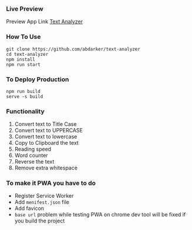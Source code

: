### Live Preview
Preview App Link [Text Analyzer](https://text-analyzer-pwa.netlify.app/)

### How To Use

```
git clone https://github.com/abdarker/text-analyzer
cd text-analyzer
npm install
npm run start
```

### To Deploy Production

```
npm run build
serve -s build
```

### Functionality

1. Convert text to Title Case
1. Convert text to UPPERCASE
1. Convert text to lowercase
1. Copy to Clipboard the text
1. Reading speed
1. Word counter
1. Reverse the text
1. Remove extra whitespace

### To make it PWA you have to do

- Register Service Worker
- Add `menifest.json` file
- Add favicon
- `base url` problem while testing PWA on chrome dev tool will be fixed if you build the project
